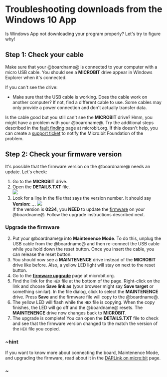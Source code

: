 # Troubleshooting downloads from the Windows 10 App

Is Windows App not downloading your program properly? Let's try to figure why!

## Step 1: Check your cable

Make sure that your @boardname@ is connected to your computer with a micro USB cable. You should see a **MICROBIT** drive appear in Windows Explorer when it's connected. 

If you can't see the drive:

* Make sure that the USB cable is working. Does the cable work on another computer? If not, find a different cable to use. Some cables may only provide a power connection and don't actually transfer data.

Is the cable good but you still can't see the **MICROBIT** drive? Hmm, you might have a problem with your @boardname@. Try the additional steps described in the [fault finding](https://support.microbit.org/support/solutions/articles/19000024000-fault-finding-with-a-micro-bit) page at microbit.org. If this doesn't help, you can create a [support ticket](https://support.microbit.org/support/tickets/new) to notify the Micro:bit Foundation of the problem.

## Step 2: Check your firmware version

It's possible that the firmware version on the @boardname@ needs an update. Let's check:

1. Go to the **MICROBIT** drive.
2. Open the **DETAILS.TXT** file.<br/>
![](/static/mb/device/mb-drive-contents.jpg)<br/>
3. Look for a line in the file that says the version number. It should say **Version: \.\.\.**
![](/static/mb/device/details-txt.jpg)<br/>
If the version is **0234**, you **NEED** to update the [firmware](/device/firmware) on your @boardname@. Follow the upgrade instructions described next.

### Upgrade the firmware

2. Put your @boardname@ into **Maintenence Mode**. To do this, unplug the USB cable from the @boardname@ and then re-connect the USB cable while you hold down the reset button. Once you insert the cable, you can release the reset button.
3. You should now see a **MAINTENENCE** drive instead of the **MICROBIT** drive like before. Also, a yellow LED light will stay on next to the reset button.
4. Go to the **[firmware upgrade](https://support.microbit.org/support/solutions/articles/19000019131-how-to-upgrade-the-firmware-on-the-micro-bit)** page at microbit.org.
4. Find the link for the `HEX` file at the bottom of the page. Right-click on the link and choose **Save link as** (your browser might say **Save target** or something similar). In the file dialog, click to select the **MAINTENENCE** drive. Press **Save** and the firmware file will copy to the @boardname@.
5. The yellow LED will flash while the `HEX` file is copying. When the copy finishes, the LED will go off and the @boardname@ resets. The **MAINTENENCE** drive now changes back to **MICROBIT**.
6. The upgrade is complete! You can open the **DETAILS.TXT** file to check and see that the firmware version changed to the match the version of the `HEX` file you copied.

### ~hint
If you want to know more about connecting the board, Maintenence Mode, and upgrading the firmware, read about it in the [DAPLink on micro:bit](https://www.mbed.com/en/platform/hardware/prototyping-production/daplink/daplink-on-kl26z/) page.
### ~